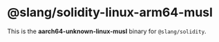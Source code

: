 <!-- cSpell:disable -->

# @slang/solidity-linux-arm64-musl

This is the **aarch64-unknown-linux-musl** binary for `@slang/solidity`.
